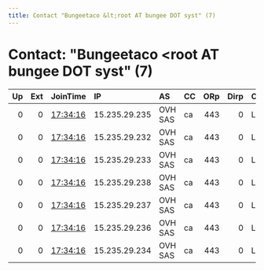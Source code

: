 ```yaml
---
title: Contact "Bungeetaco &lt;root AT bungee DOT syst" (7)
---
```


# Contact: "Bungeetaco &lt;root AT bungee DOT syst" (7)

|   Up |   Ext | JoinTime                                                                                              | IP            | AS      | CC   |   ORp |   Dirp | OS    | Version   | Nickname   |   eFamMembers |
|-----:|------:|:------------------------------------------------------------------------------------------------------|:--------------|:--------|:-----|------:|-------:|:------|:----------|:-----------|--------------:|
|    0 |     0 | [17:34:16](https://nusenu.github.io/OrNetStats/w/relay/1CDBC616DF7261CCD555956D3FD50681AB2C9E41.html) | 15.235.29.235 | OVH SAS | ca   |   443 |      0 | Linux | 0.4.6.8   | drednaw1   |             1 |
|    0 |     0 | [17:34:16](https://nusenu.github.io/OrNetStats/w/relay/1F9B6F2D7077B8D88A13247F1E53D394C88D63CA.html) | 15.235.29.232 | OVH SAS | ca   |   443 |      0 | Linux | 0.4.6.8   | drednaw1   |             1 |
|    0 |     0 | [17:34:16](https://nusenu.github.io/OrNetStats/w/relay/46EF6FD0576A0FF3A8F5ED698BA2CB072860082E.html) | 15.235.29.233 | OVH SAS | ca   |   443 |      0 | Linux | 0.4.6.8   | drednaw1   |             1 |
|    0 |     0 | [17:34:16](https://nusenu.github.io/OrNetStats/w/relay/4731EEECC6EA15645F08BF41F2FAA7352BCEF7B6.html) | 15.235.29.238 | OVH SAS | ca   |   443 |      0 | Linux | 0.4.6.8   | drednaw1   |             1 |
|    0 |     0 | [17:34:16](https://nusenu.github.io/OrNetStats/w/relay/6CF5156C093F37B5FDD038E429140E636E48F342.html) | 15.235.29.237 | OVH SAS | ca   |   443 |      0 | Linux | 0.4.6.8   | drednaw1   |             1 |
|    0 |     0 | [17:34:16](https://nusenu.github.io/OrNetStats/w/relay/6D66308BB31C879B6ECBBE2026E2B70C4263FBCE.html) | 15.235.29.236 | OVH SAS | ca   |   443 |      0 | Linux | 0.4.6.8   | drednaw1   |             1 |
|    0 |     0 | [17:34:16](https://nusenu.github.io/OrNetStats/w/relay/8F2752547A4B8A503CC34BD13ADF994DDCA6C0EA.html) | 15.235.29.234 | OVH SAS | ca   |   443 |      0 | Linux | 0.4.6.8   | drednaw1   |             1 |
